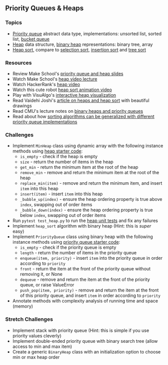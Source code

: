 ## Priority Queues & Heaps

### Topics
- [Priority queue] abstract data type, implementations: unsorted list, sorted list, [bucket queue]
- [Heap] data structure, [binary heap] representations: binary tree, array
- [Heap sort], compare to [selection sort], [insertion sort] and [tree sort]

### Resources
- Review Make School's [priority queue and heap slides][heap slides]
- Watch Make School's [heap video lecture]
- Watch HackerRank's [heap video]
- Watch this cute robot [heap sort animation video]
- Play with VisuAlgo's [interactive heap visualization][VisuAlgo heap]
- Read Vaidehi Joshi's [article on heaps and heap sort][BaseCS heaps] with beautiful drawings
- Read CMU's lecture notes on [binary heaps and priority queues][CMU heaps]
- Read about how [sorting algorithms can be generalized with different priority queue implementations][priority queue sorting]

### Challenges
- Implement `MinHeap` class using dynamic array with the following instance methods using [heap starter code]:
    - `is_empty` - check if the heap is empty
    - `size` - return the number of items in the heap
    - `get_min` - return the minimum item at the root of the heap
    - `remove_min` - remove and return the minimum item at the root of the heap
    - `replace_min(item)` - remove and return the minimum item, and insert `item` into this heap
    - `insert(item)` - insert `item` into this heap
    - `_bubble_up(index)` - ensure the heap ordering property is true above `index`, swapping out of order items
    - `_bubble_down(index)` - ensure the heap ordering property is true below `index`, swapping out of order items
- Run `pytest test_heap.py` to run the [heap unit tests] and fix any failures
- Implement `heap_sort` algorithm with binary heap (Hint: this is *super* easy)
- Implement `PriorityQueue` class using binary heap with the following instance methods using [priority queue starter code]:
    - `is_empty` - check if the priority queue is empty
    - `length` - return the number of items in the priority queue
    - `enqueue(item, priority)` - insert `item` into the priority queue in order according to `priority`
    - `front` - return the item at the front of the priority queue without removing it, or None
    - `dequeue` - remove and return the item at the front of the priority queue, or raise ValueError
    - `push_pop(item, priority)` - remove and return the item at the front of this priority queue, and insert `item` in order according to `priority`
- Annotate methods with complexity analysis of running time and space (memory)

### Stretch Challenges
- Implement stack with priority queue (Hint: this is simple if you use priority values cleverly)
- Implement double-ended priority queue with binary search tree (allow access to min and max item)
- Create a generic `BinaryHeap` class with an initialization option to choose min or max heap order


[priority queue]: https://en.wikipedia.org/wiki/Priority_queue
[bucket queue]: https://en.wikipedia.org/wiki/Bucket_queue
[heap]: https://en.wikipedia.org/wiki/Heap_(data_structure)
[binary heap]: https://en.wikipedia.org/wiki/Binary_heap
[heap sort]: https://en.wikipedia.org/wiki/Heapsort
[selection sort]: https://en.wikipedia.org/wiki/Selection_sort
[insertion sort]: https://en.wikipedia.org/wiki/Insertion_sort
[tree sort]: https://en.wikipedia.org/wiki/Tree_sort
[priority queue sorting]: https://en.wikipedia.org/wiki/Priority_queue#Equivalence_of_priority_queues_and_sorting_algorithms

[heap slides]: ../slides/Heaps.pdf
[heap video lecture]: https://www.youtube.com/watch?v=eBGgEEXnbuk
[heap video]: https://www.youtube.com/watch?v=t0Cq6tVNRBA
[heap sort animation video]: https://www.youtube.com/watch?v=H5kAcmGOn4Q
[BaseCS heaps]: https://medium.com/basecs/heapify-all-the-things-with-heap-sort-55ee1c93af82
[CMU heaps]: http://www.cs.cmu.edu/~adamchik/15-121/lectures/Binary%20Heaps/heaps.html
[VisuAlgo heap]: https://visualgo.net/heap

[heap starter code]: ../source/heap.py
[heap unit tests]: ../source/test_heap.py
[priority queue starter code]: ../source/priorityqueue.py
